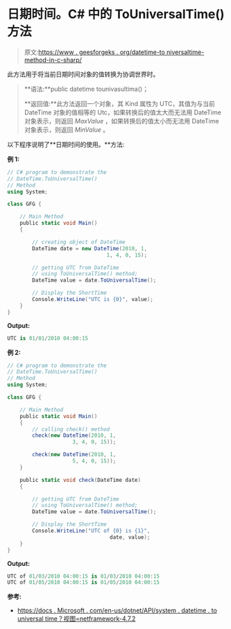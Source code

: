 # 日期时间。C# 中的 ToUniversalTime()方法

> 原文:[https://www . geesforgeks . org/datetime-to niversaltime-method-in-c-sharp/](https://www.geeksforgeeks.org/datetime-touniversaltime-method-in-c-sharp/)

此方法用于将当前日期时间对象的值转换为协调世界时。

> **语法:**public datetime tounivasultima()；
> 
> **返回值:**此方法返回一个对象，其 Kind 属性为 UTC，其值为与当前 DateTime 对象的值相等的 Utc，如果转换后的值太大而无法用 DateTime 对象表示，则返回 *MaxValue* ，如果转换后的值太小而无法用 DateTime 对象表示，则返回 *MinValue* 。

以下程序说明了**日期时间的使用。**方法:

**例 1:**

```cs
// C# program to demonstrate the
// DateTime.ToUniversalTime()
// Method
using System;

class GFG {

    // Main Method
    public static void Main()
    {

        // creating object of DateTime
        DateTime date = new DateTime(2010, 1,
                                1, 4, 0, 15);

        // getting UTC from DateTime
        // using ToUniversalTime() method;
        DateTime value = date.ToUniversalTime();

        // Display the ShortTime
        Console.WriteLine("UTC is {0}", value);
    }
}
```

**Output:**

```cs
UTC is 01/01/2010 04:00:15

```

**例 2:**

```cs
// C# program to demonstrate the
// DateTime.ToUniversalTime()
// Method
using System;

class GFG {

    // Main Method
    public static void Main()
    {
        // calling check() method
        check(new DateTime(2010, 1,
                     3, 4, 0, 15));

        check(new DateTime(2010, 1,
                     5, 4, 0, 15));
    }

    public static void check(DateTime date)
    {

        // getting UTC from DateTime
        // using ToUniversalTime() method;
        DateTime value = date.ToUniversalTime();

        // Display the ShortTime
        Console.WriteLine("UTC of {0} is {1}",
                                 date, value);
    }
}
```

**Output:**

```cs
UTC of 01/03/2010 04:00:15 is 01/03/2010 04:00:15
UTC of 01/05/2010 04:00:15 is 01/05/2010 04:00:15

```

**参考:**

*   [https://docs . Microsoft . com/en-us/dotnet/API/system . datetime . to universal time？视图=netframework-4.7.2](https://docs.microsoft.com/en-us/dotnet/api/system.datetime.touniversaltime?view=netframework-4.7.2)